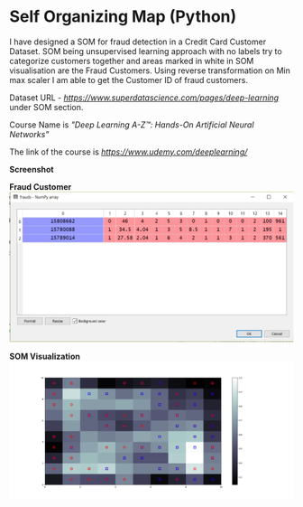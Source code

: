 # Self Organizing Map (Python)

I have designed a SOM for fraud detection in a Credit Card Customer Dataset. SOM being unsupervised learning approach with no labels try to categorize customers together and areas marked in white in SOM visualisation are the Fraud Customers. Using reverse transformation on Min max scaler I am able to get the Customer ID of fraud customers. 

Dataset URL - *https://www.superdatascience.com/pages/deep-learning* under SOM section.

Course Name is *"Deep Learning A-Z™: Hands-On Artificial Neural Networks"*

The link of the course is *https://www.udemy.com/deeplearning/*

**Screenshot**

**Fraud Customer**
![alt_text](https://github.com/TDeepanshPandey/Self_Organizing_Map_Fraud_Detection/blob/master/Fraud%20Cases.jpg)

**SOM Visualization**
![alt_text](https://github.com/TDeepanshPandey/Self_Organizing_Map_Fraud_Detection/blob/master/SOM.png)
